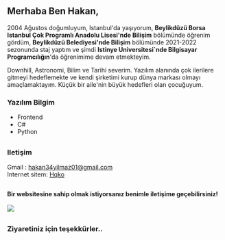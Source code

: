 ## Merhaba Ben Hakan,
<p>2004 Ağustos doğumluyum, Istanbul'da yaşıyorum, <b>Beylikdüzü Borsa Istanbul Çok Programlı Anadolu Lisesi'nde Bilişim</b> bölümünde öğrenim gördüm, <b>Beylikdüzü Belediyesi'nde Bilişim</b> bölümünde 2021-2022 sezonunda staj yaptım ve şimdi <b>Istinye Universitesi`nde Bilgisayar Programcılığın</b>'da öğrenimime devam etmekteyim.</p>
<p>Downhill, Astronomi, Bilim ve Tarihi severim. Yazılım alanında çok ilerilere gitmeyi hedeflemekte ve kendi şirketimi kurup dünya markası olmayı amaçlamaktayım. Küçük bir aile'nin büyük hedefleri olan çocuğuyum.</p>

### Yazılım Bilgim
<ul>
  <li>Frontend</li>
  <li>C#</li>
  <li>Python</li>
</ul>
 
##
### Iletişim
Gmail : hakan34yilmaz01@gmail.com </br>
Internet sitem: <a href="https://hqko.netlify.app/hqko">Hqko</a>
  
## 
<b>Bir websitesine sahip olmak istiyorsanız benimle iletişime geçebilirsiniz!</b> <br> <br>
 ![](https://komarev.com/ghpvc/?username=hqko01)
## 
### Ziyaretiniz için teşekkürler..


